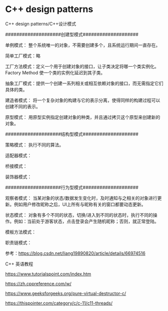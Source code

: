 # C++ design patterns

C++ design patterns/C++设计模式

####################创建型模式####################

单例模式：    整个系统唯一的对象，不需要创建多个，且系统运行期间一直存在。

简单工厂模式：略

工厂方法模式：定义一个用于创建对象的接口，让子类决定将哪一个类实例化。Factory Method 使一个类的实例化延迟到其子类。

抽象工厂模式：提供一个创建一系列相关或相互依赖对象的接口，而无需指定它们具体的类。

建造者模式：  将一个复杂对象的构建与它的表示分离，使得同样的构建过程可以创建不同的表示。

原型模式：    用原型实例指定创建对象的种类，并且通过拷贝这个原型来创建新的对象。


####################结构型模式####################

策略模式：    执行不同的算法。

适配器模式：  

桥接模式：

装饰器模式：


####################行为型模式####################

观察者模式：  当某对象的状态/数据发生变化时，及时通知与之相关的对象进行更新。例如用户修改昵称之后，UI上所有与昵称有关的窗口都要动态更新。

状态模式：    对象有多个不同的状态，切换/进入到不同的状态时，执行不同的操作。例如：当前处于游客状态，点击登录会产生随机昵称；否则，就正常登陆。

模板方法模式：

职责链模式：


参考：https://blog.csdn.net/liang19890820/article/details/66974516

C++ 英语教程

https://www.tutorialspoint.com/index.htm

https://zh.cppreference.com/w/

https://www.geeksforgeeks.org/pure-virtual-destructor-c/

https://thispointer.com/category/c/c-11/c11-threads/
